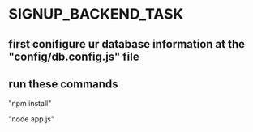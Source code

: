 # SIGNUP_BACKEND_TASK

## first conifigure ur database information at the "config/db.config.js" file

## run these commands 

"npm install" 

"node app.js"
